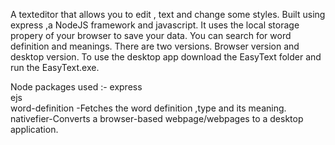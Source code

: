 A texteditor that allows you to edit , text and change some styles.
Built using express ,a NodeJS framework and javascript.
It uses the local storage propery of your browser to save your data.
You can search for word definition and meanings.
There are two versions. Browser version and desktop version.
To use the desktop app download the EasyText folder and run the EasyText.exe.


Node packages used :-
 express	
 ejs	
 word-definition -Fetches the word definition ,type and its meaning.	
 nativefier-Converts a browser-based webpage/webpages to a desktop application.	